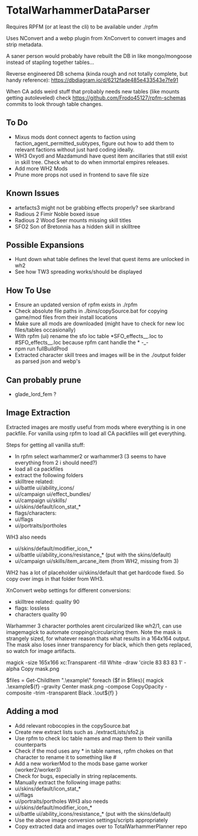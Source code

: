 # TotalWarhammerDataParser
 
Requires RPFM (or at least the cli) to be available under ./rpfm

Uses NConvert and a webp plugin from XnConvert to convert images and strip metadata.

A saner person would probably have rebuilt the DB in like mongo/mongoose instead of stapling together tables...

Reverse engineered DB schema (kinda rough and not totally complete, but handy reference): https://dbdiagram.io/d/6212fade485e433543e7fe91

When CA adds weird stuff that probably needs new tables (like mounts getting autoleveled) check https://github.com/Frodo45127/rpfm-schemas commits to look through table changes.

## To Do
- Mixus mods dont connect agents to faction using faction_agent_permitted_subtypes, figure out how to add them to relevant factions without just hard coding ideally.
- WH3 Oxyotl and Mazdamundi have quest item ancillaries that still exist in skill tree. Check what to do when immortal empires releases.
- Add more WH2 Mods
- Prune more props not used in frontend to save file size

## Known Issues
- artefacts3 might not be grabbing effects properly? see skarbrand
- Radious 2 Fimir Noble boxed issue
- Radious 2 Wood Seer mounts missing skill titles
- SFO2 Son of Bretonnia has a hidden skill in skilltree

## Possible Expansions
- Hunt down what table defines the level that quest items are unlocked in wh2
- See how TW3 spreading works/should be displayed

## How To Use
- Ensure an updated version of rpfm exists in ./rpfm
- Check absolute file paths in ./bins/copySource.bat for copying game/mod files from their install locations
- Make sure all mods are downloaded (might have to check for new loc files/tables occasionally)
- With rpfm (ui) rename the sfo loc table *SFO_effects__.loc to #SFO_effects__.loc because rpfm cant handle the * -_-
- npm run fullBuildProd
- Extracted character skill trees and images will be in the ./output folder as parsed json and webp's

## Can probably prune
- glade_lord_fem ?

## Image Extraction
Extracted images are mostly useful from mods where everything is in one packfile. For vanilla using rpfm to load all CA packfiles will get everything.

Steps for getting all vanilla stuff:
- In rpfm select warhammer2 or warhammer3 (3 seems to have everything from 2 i should need?)
- load all ca packfiles
- extract the following folders
- skilltree related:
- ui/battle ui/ability_icons/
- ui/campaign ui/effect_bundles/
- ui/campaign ui/skills/
- ui/skins/default/icon_stat_*
- flags/characters:
- ui/flags
- ui/portraits/portholes

WH3 also needs
- ui/skins/default/modifier_icon_*
- ui/battle ui/ability_icons/resistance_* (put with the skins/default)
- ui/campaign ui/skills/item_arcane_item (from WH2, missing from 3)

WH2 has a lot of placeholder ui/skins/default that get hardcode fixed. So copy over imgs in that folder from WH3.

XnConvert webp settings for different conversions:
- skilltree related: quality 90
- flags: lossless
- characters quality 90

Warhammer 3 character portholes arent circularized like wh2/1, can use imagemagick to automate cropping/circularizing them. Note the mask is strangely sized, for whatever reason thats what results in a 164x164 output. The mask also loses inner transparency for black, which then gets replaced, so watch for image artifacts.

magick -size 165x166 xc:Transparent -fill White -draw 'circle 83 83 83 1' -alpha Copy mask.png

$files = Get-ChildItem ".\example\"
foreach ($f in $files){
magick .\example\${f} -gravity Center mask.png -compose CopyOpacity -composite -trim -transparent Black .\out\${f}
}


## Adding a mod
- Add relevant robocopies in the copySource.bat
- Create new extract lists such as ./extractLists/sfo2.js
- Use rpfm to check loc table names and map them to their vanilla counterparts
- Check if the mod uses any * in table names, rpfm chokes on that character to rename it to something like #
- Add a new workerMod to the mods base game worker (worker2/worker3)
- Check for bugs, especially in string replacements.
- Manually extract the following image paths: 
- ui/skins/default/icon_stat_*
- ui/flags
- ui/portraits/portholes
WH3 also needs
- ui/skins/default/modifier_icon_*
- ui/battle ui/ability_icons/resistance_* (put with the skins/default)
- Use the above image conversion settings/scripts appropriately
- Copy extracted data and images over to TotalWarhammerPlanner repo
